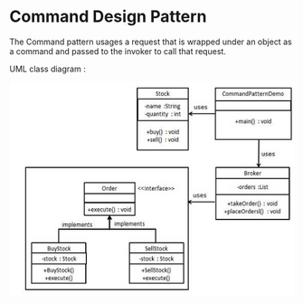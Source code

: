 # Command Design Pattern

The Command pattern usages a request that is wrapped under an object as a command and passed to the invoker to call that request.   

UML class diagram :

![Application Component Diagram](../../../../../../uml/command-design.jpg)

